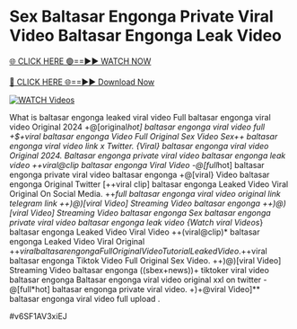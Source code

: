 # Sex Baltasar Engonga Private Viral Video Baltasar Engonga Leak Video


[🌐 CLICK HERE 🟢==►► WATCH NOW](https://cutt.ly/ZrqxdKBg)

[🔴 CLICK HERE 🌐==►► Download Now](https://cutt.ly/ZrqxdKBg)

[![WATCH Videos](https://i.imgur.com/dJHk4Zq.gif)](https://cutt.ly/ZrqxdKBg)



























What is baltasar engonga leaked viral video
Full baltasar engonga viral video Original 2024
+@[original*hot] baltasar engonga viral video full +$+viral baltasar engonga Video Full Original Sex Video
Sex++ baltasar engonga viral video link x Twitter.
{Viral} baltasar engonga viral video Original 2024. Baltasar engonga private viral video baltasar engonga leak video
++viral@clip baltasar engonga Viral Video
-@[full*hot] baltasar engonga private viral video baltasar engonga
+@[viral} Video baltasar engonga Original Twitter
[++viral clip] baltasar engonga Leaked Video Viral Original On Social Media. ++*full baltasar engonga viral video original link telegram link
++)@)[viral Video] Streaming Video baltasar engonga
++)@)[viral Video] Streaming Video baltasar engonga
Sex baltasar engonga private viral video baltasar engonga leak video {Watch viral Videos*} baltasar engonga Leaked Video Viral Video ++(viral@clip)* baltasar engonga Leaked Video Viral Original
+$+viral baltasar engonga Full Original Video Tutorial Leaked Video.
+$+viral baltasar engonga Tiktok Video Full Original Sex Video.
++)@)[viral Video] Streaming Video baltasar engonga
((sbex+news))+ tiktoker viral video baltasar engonga Baltasar engonga viral video original xxl on twitter
-@[full*hot] baltasar engonga private viral video.
+)+@viral Video]** baltasar engonga viral video full upload
.


#v6SF1AV3xiEJ
